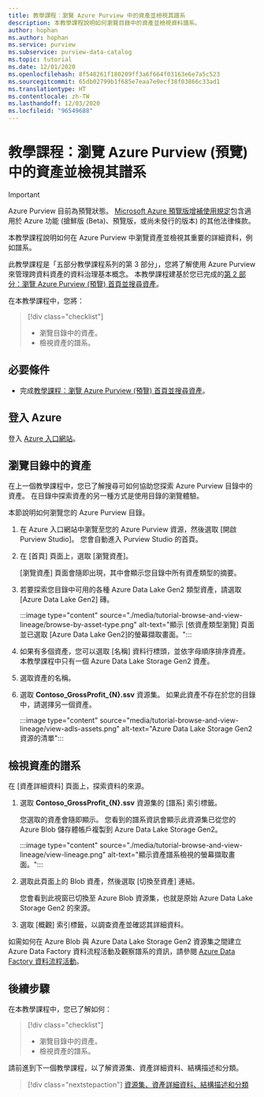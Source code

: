 ```yaml
---
title: 教學課程：瀏覽 Azure Purview 中的資產並檢視其譜系
description: 本教學課程說明如何瀏覽目錄中的資產並檢視資料譜系。
author: hophan
ms.author: hophan
ms.service: purview
ms.subservice: purview-data-catalog
ms.topic: tutorial
ms.date: 12/01/2020
ms.openlocfilehash: 8f548261f180209ff3a6f664f03163e6e7a5c523
ms.sourcegitcommit: 65db02799b1f685e7eaa7e0ecf38f03866c33ad1
ms.translationtype: HT
ms.contentlocale: zh-TW
ms.lasthandoff: 12/03/2020
ms.locfileid: "96549688"
---
```

# <a name="tutorial-browse-assets-in-azure-purview-preview-and-view-their-lineage"></a>教學課程：瀏覽 Azure Purview (預覽) 中的資產並檢視其譜系

> [!IMPORTANT]
> Azure Purview 目前為預覽狀態。 [Microsoft Azure 預覽版增補使用規定](https://azure.microsoft.com/support/legal/preview-supplemental-terms/)包含適用於 Azure 功能 (搶鮮版 (Beta)、預覽版，或尚未發行的版本) 的其他法律條款。

本教學課程說明如何在 Azure Purview 中瀏覽資產並檢視其重要的詳細資料，例如譜系。

此教學課程是「五部分教學課程系列的第 3 部分」，您將了解使用 Azure Purview 來管理跨資料資產的資料治理基本概念。 本教學課程建基於您已完成的[第 2 部分：瀏覽 Azure Purview (預覽) 首頁並搜尋資產](tutorial-asset-search.md)。

在本教學課程中，您將：

> [!div class="checklist"]
>
> * 瀏覽目錄中的資產。
> * 檢視資產的譜系。

## <a name="prerequisites"></a>必要條件

* 完成[教學課程：瀏覽 Azure Purview (預覽) 首頁並搜尋資產](tutorial-asset-search.md)。

## <a name="sign-in-to-azure"></a>登入 Azure

登入 [Azure 入口網站](https://portal.azure.com)。

## <a name="browse-for-assets-in-the-catalog"></a>瀏覽目錄中的資產

在上一個教學課程中，您已了解搜尋可如何協助您探索 Azure Purview 目錄中的資產。 在目錄中探索資產的另一種方式是使用目錄的瀏覽體驗。

本節說明如何瀏覽您的 Azure Purview 目錄。

1. 在 Azure 入口網站中瀏覽至您的 Azure Purview 資源，然後選取 [開啟 Purview Studio]。 您會自動進入 Purview Studio 的首頁。

1. 在 [首頁] 頁面上，選取 [瀏覽資產]。

   [瀏覽資產] 頁面會隨即出現，其中會顯示您目錄中所有資產類型的摘要。

1. 若要探索您目錄中可用的各種 Azure Data Lake Gen2 類型資產，請選取 [Azure Data Lake Gen2] 磚。

   :::image type="content" source="./media/tutorial-browse-and-view-lineage/browse-by-asset-type.png" alt-text="顯示 [依資產類型瀏覽] 頁面並已選取 [Azure Data Lake Gen2]的螢幕擷取畫面。":::

1. 如果有多個資產，您可以選取 [名稱] 資料行標頭，並依字母順序排序資產。 本教學課程中只有一個 Azure Data Lake Storage Gen2 資產。

1. 選取資產的名稱。

1. 選取 **Contoso_GrossProfit_{N}.ssv** 資源集。 如果此資產不存在於您的目錄中，請選擇另一個資產。

   :::image type="content" source="media/tutorial-browse-and-view-lineage/view-adls-assets.png" alt-text="Azure Data Lake Storage Gen2 資源的清單":::

## <a name="view-the-lineage-of-assets"></a>檢視資產的譜系

在 [資產詳細資料] 頁面上，探索資料的來源。

1. 選取 **Contoso_GrossProfit_{N}.ssv** 資源集的 [譜系] 索引標籤。

   您選取的資產會隨即顯示。 您看到的譜系資訊會顯示此資源集已從您的 Azure Blob 儲存體帳戶複製到 Azure Data Lake Storage Gen2。

   :::image type="content" source="./media/tutorial-browse-and-view-lineage/view-lineage.png" alt-text="顯示資產譜系檢視的螢幕擷取畫面。":::

1. 選取此頁面上的 Blob 資產，然後選取 [切換至資產] 連結。

   您會看到此視窗已切換至 Azure Blob 資源集，也就是原始 Azure Data Lake Storage Gen2 的來源。

1. 選取 [概觀] 索引標籤，以調查資產並確認其詳細資料。

如需如何在 Azure Blob 與 Azure Data Lake Storage Gen2 資源集之間建立 Azure Data Factory 資料流程活動及觀察譜系的資訊，請參閱 [Azure Data Factory 資料流程活動](../data-factory/concepts-data-flow-overview.md)。

## <a name="next-steps"></a>後續步驟

在本教學課程中，您已了解如何：

> [!div class="checklist"]
>
> * 瀏覽目錄中的資產。
> * 檢視資產的譜系。

請前進到下一個教學課程，以了解資源集、資產詳細資料、結構描述和分類。

> [!div class="nextstepaction"]
> [資源集、資產詳細資料、結構描述和分類](tutorial-schemas-and-classifications.md)
